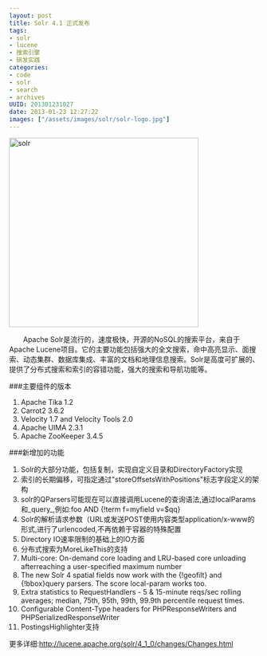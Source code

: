 ```yaml
--- 
layout: post
title: Solr 4.1 正式发布
tags: 
- solr
- lucene
- 搜索引擎
- 研发实践
categories:
- code
- solr
- search
- archives
UUID: 201301231027
date: 2013-01-23 12:27:22
images: ["/assets/images/solr/solr-logo.jpg"]
---
```


<a href="{{site.static_url}}/assets/images/solr/solr-logo.jpg" alt="python" target="_bank">
<img src="{{site.static_url}}/assets/images/solr/solr-logo.jpg" alt="solr" width="380px" class="img-center"/>
</a>

 　　Apache Solr是流行的，速度极快，开源的NoSQL的搜索平台，来自于Apache Lucene项目。它的主要功能包括强大的全文搜索，命中高亮显示、面搜索、动态集群、数据库集成、丰富的文档和地理信息搜索。Solr是高度可扩展的、 提供了分布式搜索和索引的容错功能，强大的搜索和导航功能等。

###主要组件的版本
<ol>
<li>Apache Tika 1.2</li>
<li>Carrot2 3.6.2</li>
<li>Velocity 1.7 and Velocity Tools 2.0</li>
<li>Apache UIMA 2.3.1</li>
<li>Apache ZooKeeper 3.4.5</li>
</ol>

###新增加的功能
<ol>
<li>Solr的大部分功能，包括复制，实现自定义目录和DirectoryFactory实现</li>
<li>索引的长期偏移，可指定通过"storeOffsetsWithPositions"标志字段定义的架构</li>
<li>solr的QParsers可能现在可以直接调用Lucene的查询语法,通过localParams和_query_,例如:foo AND &#123;!term f=myfield v=$qq&#125;</li>
<li>Solr的解析请求参数（URL或发送POST使用内容类型application/x-www的形式,进行了urlencoded,不再依赖于容器的特殊配置</li>
<li>Directory IO速率限制的基础上的IO方面</li>
<li>分布式搜索为MoreLikeThis的支持</li>
<li>Multi-core: On-demand core loading and LRU-based core unloading afterreaching a user-specified maximum number</li>
<li>The new Solr 4 spatial fields now work with the {!geofilt} and {!bbox}query parsers. The score local-param works too.</li>
<li>Extra statistics to RequestHandlers - 5 & 15-minute reqs/sec rolling averages; median, 75th, 95th, 99th, 99.9th percentile request times.</li>
<li>Configurable Content-Type headers for PHPResponseWriters and PHPSerializedResponseWriter</li>
<li>PostingsHighlighter支持</li>
</ol>

更多详细:<a href="http://lucene.apache.org/solr/4_1_0/changes/Changes.html" alt="solr 4.1.0" target="_bank">http://lucene.apache.org/solr/4_1_0/changes/Changes.html</a>
